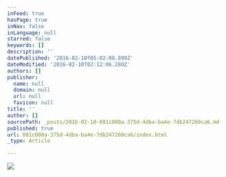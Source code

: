 ```yaml
---
inFeed: true
hasPage: true
inNav: false
inLanguage: null
starred: false
keywords: []
description: ''
datePublished: '2016-02-10T05:02:08.899Z'
dateModified: '2016-02-10T02:12:06.280Z'
authors: []
publisher:
  name: null
  domain: null
  url: null
  favicon: null
title: ''
author: []
sourcePath: _posts/2016-02-10-081c000a-375d-4dba-ba4e-7db247260ca6.md
published: true
url: 081c000a-375d-4dba-ba4e-7db247260ca6/index.html
_type: Article

---
```

![](https://the-grid-user-content.s3-us-west-2.amazonaws.com/d97f3e8f-2562-4fb0-971a-b201c73f7bd0.JPG)